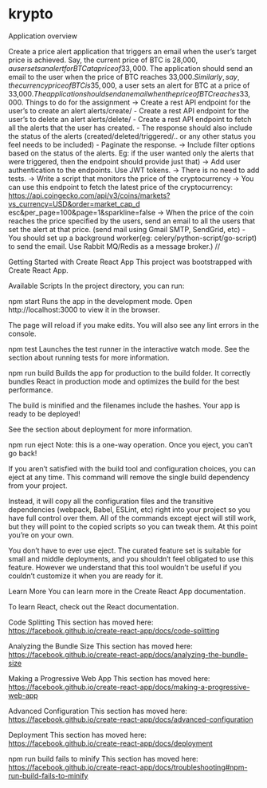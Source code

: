 # krypto
Application overview

Create a price alert application that triggers an email when the user’s target price is achieved.
Say, the current price of BTC is 28,000$, a user sets an alert for BTC at a price of 33,000$. The application should send an email to the user when the price of BTC reaches 33,000$.
Similarly, say, the currency price of BTC is 35,000$, a user sets an alert for BTC at a price of 33,000$. The application should send an email when the price of BTC reaches 33,000$.
Things to do for the assignment -> Create a rest API endpoint for the user’s to create an alert alerts/create/ - Create a rest API endpoint for the user’s to delete an alert alerts/delete/ - Create a rest API endpoint to fetch all the alerts that the user has created. - The response should also include the status of the alerts (created/deleted/triggered/.. or any other status you feel needs to be included) - Paginate the response. -> Include filter options based on the status of the alerts. Eg: if the user wanted only the alerts that were triggered, then the endpoint should provide just that) -> Add user authentication to the endpoints. Use JWT tokens. -> There is no need to add tests. -> Write a script that monitors the price of the cryptocurrency -> You can use this endpoint to fetch the latest price of the cryptocurrency: https://api.coingecko.com/api/v3/coins/markets?vs_currency=USD&order=market_cap_d esc&per_page=100&page=1&sparkline=false -> When the price of the coin reaches the price specified by the users, send an email to all the users that set the alert at that price. (send mail using Gmail SMTP, SendGrid, etc) - You should set up a background worker(eg: celery/python-script/go-script) to send the email. Use Rabbit MQ/Redis as a message broker.) //

Getting Started with Create React App
This project was bootstrapped with Create React App.

Available Scripts
In the project directory, you can run:

npm start
Runs the app in the development mode.
Open http://localhost:3000 to view it in the browser.

The page will reload if you make edits.
You will also see any lint errors in the console.

npm test
Launches the test runner in the interactive watch mode.
See the section about running tests for more information.

npm run build
Builds the app for production to the build folder.
It correctly bundles React in production mode and optimizes the build for the best performance.

The build is minified and the filenames include the hashes.
Your app is ready to be deployed!

See the section about deployment for more information.

npm run eject
Note: this is a one-way operation. Once you eject, you can’t go back!

If you aren’t satisfied with the build tool and configuration choices, you can eject at any time. This command will remove the single build dependency from your project.

Instead, it will copy all the configuration files and the transitive dependencies (webpack, Babel, ESLint, etc) right into your project so you have full control over them. All of the commands except eject will still work, but they will point to the copied scripts so you can tweak them. At this point you’re on your own.

You don’t have to ever use eject. The curated feature set is suitable for small and middle deployments, and you shouldn’t feel obligated to use this feature. However we understand that this tool wouldn’t be useful if you couldn’t customize it when you are ready for it.

Learn More
You can learn more in the Create React App documentation.

To learn React, check out the React documentation.

Code Splitting
This section has moved here: https://facebook.github.io/create-react-app/docs/code-splitting

Analyzing the Bundle Size
This section has moved here: https://facebook.github.io/create-react-app/docs/analyzing-the-bundle-size

Making a Progressive Web App
This section has moved here: https://facebook.github.io/create-react-app/docs/making-a-progressive-web-app

Advanced Configuration
This section has moved here: https://facebook.github.io/create-react-app/docs/advanced-configuration

Deployment
This section has moved here: https://facebook.github.io/create-react-app/docs/deployment

npm run build fails to minify
This section has moved here: https://facebook.github.io/create-react-app/docs/troubleshooting#npm-run-build-fails-to-minify
